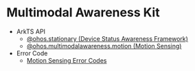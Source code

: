 # Multimodal Awareness Kit

- ArkTS API
  - [@ohos.stationary (Device Status Awareness Framework)](js-apis-stationary.md)
  - [@ohos.multimodalawareness.motion (Motion Sensing)](js-apis-awareness-motion.md)
- Error Code
  - [Motion Sensing Error Codes](errorcode-motion.md)